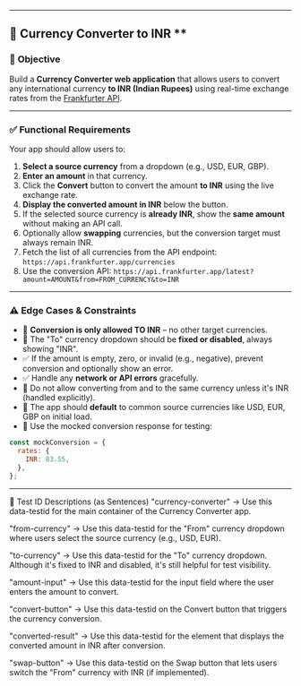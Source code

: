 
---

## 💱 Currency Converter to INR **

### 🧩 **Objective**

Build a **Currency Converter web application** that allows users to convert any international currency **to INR (Indian Rupees)** using real-time exchange rates from the [Frankfurter API](https://www.frankfurter.app).

---

### ✅ **Functional Requirements**

Your app should allow users to:

1. **Select a source currency** from a dropdown (e.g., USD, EUR, GBP).
2. **Enter an amount** in that currency.
3. Click the **Convert** button to convert the amount **to INR** using the live exchange rate.
4. **Display the converted amount in INR** below the button.
5. If the selected source currency is **already INR**, show the **same amount** without making an API call.
6. Optionally allow **swapping** currencies, but the conversion target must always remain INR.
7. Fetch the list of all currencies from the API endpoint:
   `https://api.frankfurter.app/currencies`
8. Use the conversion API:
   `https://api.frankfurter.app/latest?amount=AMOUNT&from=FROM_CURRENCY&to=INR`

---

### ⚠️ **Edge Cases & Constraints**

- 🛑 **Conversion is only allowed TO INR** – no other target currencies.
- 🛑 The "To" currency dropdown should be **fixed or disabled**, always showing "INR".
- ✅ If the amount is empty, zero, or invalid (e.g., negative), prevent conversion and optionally show an error.
- ✅ Handle any **network or API errors** gracefully.
- 🚫 Do not allow converting from and to the same currency unless it's INR (handled explicitly).
- 🎯 The app should **default** to common source currencies like USD, EUR, GBP on initial load.
- 🧪 Use the mocked conversion response for testing:

```js
const mockConversion = {
  rates: {
    INR: 83.55,
  },
};
```
---

🧪 Test ID Descriptions (as Sentences)
"currency-converter"
→ Use this data-testid for the main container of the Currency Converter app.

"from-currency"
→ Use this data-testid for the "From" currency dropdown where users select the source currency (e.g., USD, EUR).

"to-currency"
→ Use this data-testid for the "To" currency dropdown. Although it's fixed to INR and disabled, it's still helpful for test visibility.

"amount-input"
→ Use this data-testid for the input field where the user enters the amount to convert.

"convert-button"
→ Use this data-testid on the Convert button that triggers the currency conversion.

"converted-result"
→ Use this data-testid for the element that displays the converted amount in INR after conversion.

"swap-button"
→ Use this data-testid on the Swap button that lets users switch the "From" currency with INR (if implemented).
